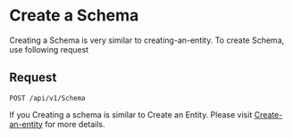 # Create a Schema

Creating a Schema is very similar to creating-an-entity. To create Schema, use following request

## Request

```http
POST /api/v1/Schema
```
If you Creating a schema is similar to Create an Entity. Please visit [Create-an-entity](./create-an-entity.md) for more details.
